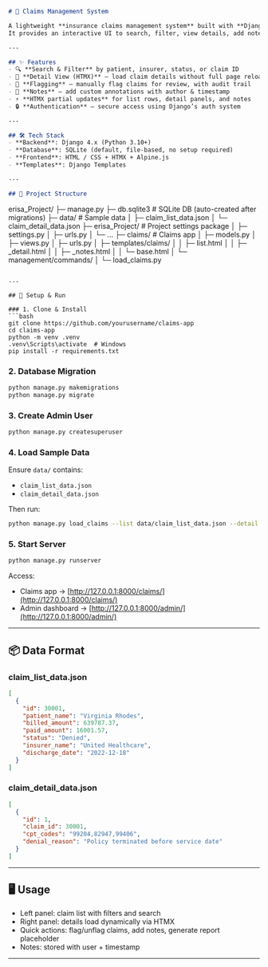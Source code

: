```markdown
# 🏥 Claims Management System

A lightweight **insurance claims management system** built with **Django**, **HTMX**, and **Alpine.js**.  
It provides an interactive UI to search, filter, view details, add notes, and flag/unflag claims for review.

---

## ✨ Features
- 🔍 **Search & Filter** by patient, insurer, status, or claim ID  
- 📄 **Detail View (HTMX)** – load claim details without full page reload  
- 🚩 **Flagging** – manually flag claims for review, with audit trail  
- 📝 **Notes** – add custom annotations with author & timestamp  
- ⚡ **HTMX partial updates** for list rows, detail panels, and notes  
- 🔒 **Authentication** – secure access using Django’s auth system  

---

## 🛠 Tech Stack
- **Backend**: Django 4.x (Python 3.10+)  
- **Database**: SQLite (default, file-based, no setup required)  
- **Frontend**: HTML / CSS + HTMX + Alpine.js  
- **Templates**: Django Templates  

---

## 📂 Project Structure
```

erisa\_Project/
├─ manage.py
├─ db.sqlite3               # SQLite DB (auto-created after migrations)
├─ data/                    # Sample data
│   ├─ claim\_list\_data.json
│   └─ claim\_detail\_data.json
├─ erisa\_Project/           # Project settings package
│   ├─ settings.py
│   ├─ urls.py
│   └─ ...
├─ claims/                  # Claims app
│   ├─ models.py
│   ├─ views.py
│   ├─ urls.py
│   ├─ templates/claims/
│   │   ├─ list.html
│   │   ├─ \_detail.html
│   │   ├─ \_notes.html
│   │   └─ base.html
│   └─ management/commands/
│       └─ load\_claims.py

````

---

## 🚀 Setup & Run

### 1. Clone & Install
```bash
git clone https://github.com/yourusername/claims-app
cd claims-app
python -m venv .venv
.venv\Scripts\activate  # Windows
pip install -r requirements.txt
````

### 2. Database Migration

```bash
python manage.py makemigrations
python manage.py migrate
```

### 3. Create Admin User

```bash
python manage.py createsuperuser
```

### 4. Load Sample Data

Ensure `data/` contains:

* `claim_list_data.json`
* `claim_detail_data.json`

Then run:

```bash
python manage.py load_claims --list data/claim_list_data.json --detail data/claim_detail_data.json --mode overwrite
```

### 5. Start Server

```bash
python manage.py runserver
```

Access:

* Claims app → [http://127.0.0.1:8000/claims/](http://127.0.0.1:8000/claims/)
* Admin dashboard → [http://127.0.0.1:8000/admin/](http://127.0.0.1:8000/admin/)

---

## 📦 Data Format

### claim\_list\_data.json

```json
[
  {
    "id": 30001,
    "patient_name": "Virginia Rhodes",
    "billed_amount": 639787.37,
    "paid_amount": 16001.57,
    "status": "Denied",
    "insurer_name": "United Healthcare",
    "discharge_date": "2022-12-18"
  }
]
```

### claim\_detail\_data.json

```json
[
  {
    "id": 1,
    "claim_id": 30001,
    "cpt_codes": "99204,82947,99406",
    "denial_reason": "Policy terminated before service date"
  }
]
```

---

## 🖥 Usage

* Left panel: claim list with filters and search
* Right panel: details load dynamically via HTMX
* Quick actions: flag/unflag claims, add notes, generate report placeholder
* Notes: stored with user + timestamp

---



